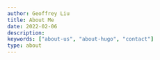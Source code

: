 ```yaml
---
author: Geoffrey Liu
title: About Me
date: 2022-02-06
description:
keywords: ["about-us", "about-hugo", "contact"]
type: about
---
```

